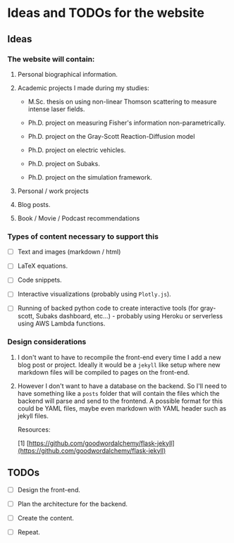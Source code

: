 # Ideas and TODOs for the website

## Ideas

### The website will contain:

1. Personal biographical information.

2. Academic projects I made during my studies:
    
    - M.Sc. thesis on using non-linear Thomson scattering to measure intense 
      laser fields.

    - Ph.D. project on measuring Fisher's information non-parametrically.

    - Ph.D. project on the Gray-Scott Reaction-Diffusion model

    - Ph.D. project on electric vehicles.

    - Ph.D. project on Subaks.

    - Ph.D. project on the simulation framework.

3. Personal / work projects

4. Blog posts.

5. Book / Movie / Podcast recommendations

### Types of content necessary to support this

- [ ] Text and images (markdown / html)

- [ ] LaTeX equations.

- [ ] Code snippets.

- [ ] Interactive visualizations (probably using `Plotly.js`).

- [ ] Running of backed python code to create interactive tools (for 
  gray-scott, Subaks dashboard, etc...) - probably using Heroku or serverless 
  using AWS Lambda functions.

### Design considerations

1. I don't want to have to recompile the front-end every time I add a new blog 
   post or project. Ideally it would be a `jekyll` like setup where new 
   markdown files will be compiled to pages on the front-end.

2. However I don't want to have a database on the backend. So I'll need to have 
   something like a `posts` folder that will contain the files which the 
   backend will parse and send to the frontend. A possible format for this 
   could be YAML files, maybe even markdown with YAML header such as jekyll 
   files.

   Resources:

   [1] 
       [https://github.com/goodwordalchemy/flask-jekyll](https://github.com/goodwordalchemy/flask-jekyll)

## TODOs

- [ ] Design the front-end.

- [ ] Plan the architecture for the backend.

- [ ] Create the content.

- [ ] Repeat.
